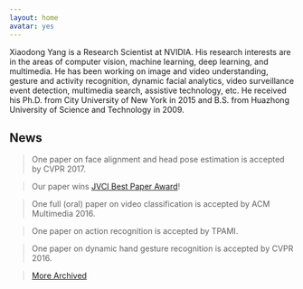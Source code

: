 ```yaml
---
layout: home
avatar: yes
---
```


Xiaodong Yang is a Research Scientist at NVIDIA. His research interests are in the areas of computer vision, machine learning, deep learning, and multimedia. He has been working on image and video understanding, gesture and activity recognition, dynamic facial analytics, video surveillance event detection, multimedia search, assistive technology, etc. He received his Ph.D. from City University of New York in 2015 and B.S. from Huazhong University of Science and Technology in 2009. 

## News

> One paper on face alignment and head pose estimation is accepted by CVPR 2017. 

> Our paper wins [JVCI Best Paper Award](/publications/papers/jvci-best-paper-award.pdf)!

> One full (oral) paper on video classification is accepted by ACM Multimedia 2016.

> One paper on action recognition is accepted by TPAMI. 

> One paper on dynamic hand gesture recognition is accepted by CVPR 2016.

> [More Archived](/news)

